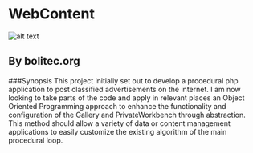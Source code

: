# WebContent
![alt text](http://bolitec.org/WebContent/logo%28green-blue-320-240%29.png "bolitec_Logo")
## By bolitec.org

###Synopsis
This project initially set out to develop a procedural php application to post classified advertisements on the internet.  I am now looking to take parts of the code and apply in relevant places an Object Oriented Programming approach to enhance the functionality and configuration of the Gallery and PrivateWorkbench through abstraction.  This method should allow a variety of data or content management applications to easily customize the existing algorithm of the main procedural loop.